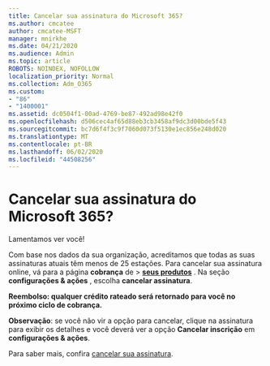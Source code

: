 ```yaml
---
title: Cancelar sua assinatura do Microsoft 365?
ms.author: cmcatee
author: cmcatee-MSFT
manager: mnirkhe
ms.date: 04/21/2020
ms.audience: Admin
ms.topic: article
ROBOTS: NOINDEX, NOFOLLOW
localization_priority: Normal
ms.collection: Adm_O365
ms.custom:
- "86"
- "1400001"
ms.assetid: dc0504f1-00ad-4769-be87-492ad98e42f0
ms.openlocfilehash: d506cec4af65d88eb3cb3458af9dc3d00bde5f43
ms.sourcegitcommit: bc7d6f4f3c9f7060d073f5130e1ec856e248d020
ms.translationtype: MT
ms.contentlocale: pt-BR
ms.lasthandoff: 06/02/2020
ms.locfileid: "44508256"
---
```

# <a name="canceling-your-microsoft-365-subscription"></a>Cancelar sua assinatura do Microsoft 365?

Lamentamos ver você!
  
Com base nos dados da sua organização, acreditamos que todas as suas assinaturas atuais têm menos de 25 estações. Para cancelar sua assinatura online, vá para a página **cobrança** de \> **[seus produtos](https://go.microsoft.com/fwlink/p/?linkid=842054)** . Na seção **configurações & ações** , escolha **cancelar assinatura**.
  
**Reembolso: qualquer crédito rateado será retornado para você no próximo ciclo de cobrança.** 

**Observação**: se você não vir a opção para cancelar, clique na assinatura para exibir os detalhes e você deverá ver a opção **Cancelar inscrição** em **configurações & ações**. 

Para saber mais, confira [cancelar sua assinatura](https://docs.microsoft.com/microsoft-365/commerce/subscriptions/cancel-your-subscription). 
